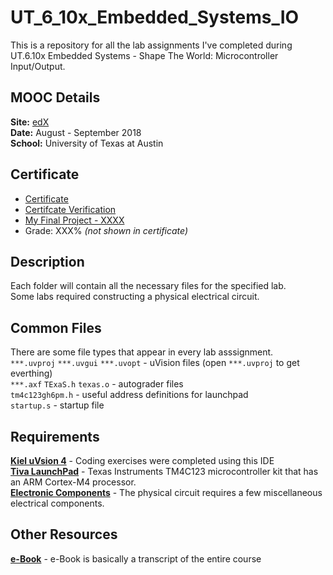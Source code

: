 # UT_6_10x_Embedded_Systems_IO
This is a repository for all the lab assignments I've completed during UT.6.10x Embedded Systems - Shape The World: Microcontroller Input/Output.

## MOOC Details
__Site:__ [edX](https://www.edx.org/course/embedded-systems-shape-the-world-microcontroller-inputoutput)  
__Date:__ August - September 2018<br />
__School:__ University of Texas at Austin  

## Certificate
* [Certificate](https://www.edx.org/course/embedded-systems-shape-the-world-microcontroller-inputoutput)
* [Certifcate Verification](https://www.edx.org/course/embedded-systems-shape-the-world-microcontroller-inputoutput)
* [My Final Project - XXXX](https://github.com/automaticaddison)
* Grade: XXX% _(not shown in certificate)_


## Description
Each folder will contain all the necessary files for the specified lab.  
Some labs required constructing a physical electrical circuit.

## Common Files
There are some file types that appear in every lab asssignment.  
`***.uvproj` `***.uvgui` `***.uvopt` - uVision files (open `***.uvproj` to get everthing)  
`***.axf` `TExaS.h` `texas.o` - autograder files   
`tm4c123gh6pm.h` - useful address definitions for launchpad  
`startup.s` - startup file  

## Requirements
[__Kiel uVsion 4__](https://www.keil.com/demo/eval/armv4.htm) - Coding exercises were completed using this IDE<br />
[__Tiva LaunchPad__](http://www.ti.com/tool/EK-TM4C123GXL) - Texas Instruments TM4C123 microcontroller kit that has an ARM Cortex-M4 processor.<br /> 
[__Electronic Components__](http://edx-org-utaustinx.s3.amazonaws.com/UT601x/worldwide.html) - The physical circuit requires a few miscellaneous electrical components.  

## Other Resources
[__e-Book__](http://users.ece.utexas.edu/~valvano/Volume1/E-Book/) - e-Book is basically a transcript of the entire course
